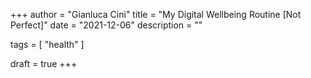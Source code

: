 +++
author = "Gianluca Cini"
title = "My Digital Wellbeing Routine [Not Perfect]"
date = "2021-12-06"
description = ""

tags = [
    "health"
]

draft = true
+++

